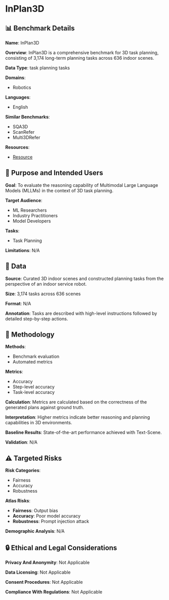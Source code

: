 # InPlan3D

## 📊 Benchmark Details

**Name**: InPlan3D

**Overview**: InPlan3D is a comprehensive benchmark for 3D task planning, consisting of 3,174 long-term planning tasks across 636 indoor scenes.

**Data Type**: task planning tasks

**Domains**:
- Robotics

**Languages**:
- English

**Similar Benchmarks**:
- SQA3D
- ScanRefer
- Multi3DRefer

**Resources**:
- [Resource](N/A)

## 🎯 Purpose and Intended Users

**Goal**: To evaluate the reasoning capability of Multimodal Large Language Models (MLLMs) in the context of 3D task planning.

**Target Audience**:
- ML Researchers
- Industry Practitioners
- Model Developers

**Tasks**:
- Task Planning

**Limitations**: N/A

## 💾 Data

**Source**: Curated 3D indoor scenes and constructed planning tasks from the perspective of an indoor service robot.

**Size**: 3,174 tasks across 636 scenes

**Format**: N/A

**Annotation**: Tasks are described with high-level instructions followed by detailed step-by-step actions.

## 🔬 Methodology

**Methods**:
- Benchmark evaluation
- Automated metrics

**Metrics**:
- Accuracy
- Step-level accuracy
- Task-level accuracy

**Calculation**: Metrics are calculated based on the correctness of the generated plans against ground truth.

**Interpretation**: Higher metrics indicate better reasoning and planning capabilities in 3D environments.

**Baseline Results**: State-of-the-art performance achieved with Text-Scene.

**Validation**: N/A

## ⚠️ Targeted Risks

**Risk Categories**:
- Fairness
- Accuracy
- Robustness

**Atlas Risks**:
- **Fairness**: Output bias
- **Accuracy**: Poor model accuracy
- **Robustness**: Prompt injection attack

**Demographic Analysis**: N/A

## 🔒 Ethical and Legal Considerations

**Privacy And Anonymity**: Not Applicable

**Data Licensing**: Not Applicable

**Consent Procedures**: Not Applicable

**Compliance With Regulations**: Not Applicable
